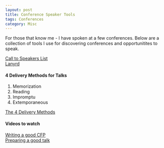 ```yaml
---
layout: post
title: Conference Speaker Tools
tags: Conferences
category: Misc
---
```

For those that know me - I have spoken at a few conferences. Below are a collection of tools I use for discovering conferences and opportunitites to speak.

[Call to Speakers List](https://calltospeakers.com/)  
[Lanyrd](http://lanyrd.com/)  

#### 4 Delivery Methods for Talks ####

1) Memorization  
2) Reading  
3) Impromptu  
4) Extemporaneous  

[The 4 Delivery Methods](http://westsidetoastmasters.com/resources/powerspeak/lib0208.html)

#### Videos to watch

[Writing a good CFP](https://archive.org/details/dodseattle2019-cfp-training)  
[Preparing a good talk](http://archive.org/details/dodseattle2019-presentation-training)  

